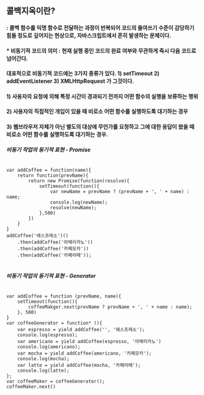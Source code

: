 ## 콜백지옥이란? 
#### : 콜백 함수를 익명 함수로 전달하는 과정이 반복되어 코드의 들여쓰기 수준이 감당하기 힘들 정도로 깊어지는 현상으로, 자바스크립트에서 흔히 발생하는 문제이다. 

#### * 비동기적 코드의 의미 : 현재 실행 중인 코드의 완료 여부와 무관하게 즉시 다음 코드로 넘어간다. 

#### 대표적으로 비동기적 코드에는 3가지 종류가 있다. 1) setTimeout 2) addEventListener 3) XMLHttpRequest 가 그것이다. 
#### 1) 사용자의 요청에 의해 특정 시간이 경과되기 전까지 어떤 함수의 실행을 보류하는 행위 
#### 2) 사용자의 직접적인 개입이 있을 때 비로소 어떤 함수를 실행하도록 대기하는 경우 
#### 3) 웹브라우저 자체가 아닌 별도의 대상에 무언가를 요청하고 그에 대한 응답이 왔을 때 비로소 어떤 함수를 실행하도록 대기하는 경우. 


##### 비동기 작업의 동기적 표현 - Promise
<pre>
<code>
var addCoffee = function(name){
    return function(prevName){
        return new Promise(function(resolve){
            setTimeout(function(){
                var newName = prevName ? (prevName + ', ' + name) : name;
                console.log(newName);
                resolve(newName);
            },500)
        })
    }
}
addCoffee('에스프레소')()
    .then(addCoffee('아메리카노'))
    .then(addCoffee('카페모카'))
    .then(addCoffee('카페라떼'));
</code>
</pre>


##### 비동기 작업의 동기적 표현 - Generator
<pre>
<code>
var addCoffee = function (prevName, name){
    setTimeout(function(){
        coffeeMakger.next(prevName ? prevName + ', ' + name : name);
    }, 500)
}
var coffeeGenerator = function* (){
    var espresso = yield addCoffee('', '에스프레소');
    console.log(espresso);
    var americano = yield addCoffee(espresso, '아메리카노')
    console.log(americano);
    var mocha = yield addCoffee(americano, '카페모카');
    console.log(mocha);
    var latte = yield addCoffee(mocha, '카페라떼');
    console.log(latte);
};
var coffeeMaker = coffeeGenerator();
coffeeMaker.next()
</code>
</pre>